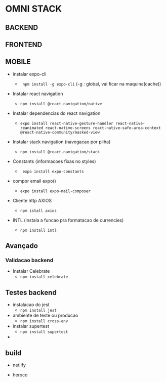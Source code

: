 # OMNI STACK

## BACKEND

## FRONTEND

## MOBILE

* instalar expo-cli
  * ` npm install -g expo-cli`  (-g : global, vai ficar na maquina(cache))

* Instalar react navigation

  * `npm install @react-navigation/native`

* Instalar dependencias do react navigation

  * `expo install react-native-gesture-handler react-native-reanimated react-native-screens react-native-safe-area-context @react-native-community/masked-view`

* Instalar stack navigation (navegacao por pilha)

  * `npm install @react-navigation/stack`

* Constants (informacoes fixas no styles)

  * ` expo install expo-constants` 

* compor email expo()

  * `expo install expo-mail-composer`

* Cliente http AXIOS

  * `npm istall axios`

* INTL (instala a funcao pra formatacao de currencies)

  * `npm install intl`

## Avançado

### Validacao backend

* Instalar Celebrate
  * `npm install celebrate`





## Testes backend

* instalacao do jest
  * `npm install jest`
* ambiente de teste ou producao
  * `npm install cross-env`
* instalar supertest
  * `npm install supertest`
* 

## build

* netlify

* heroco

  







